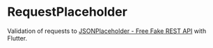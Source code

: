 # RequestPlaceholder

Validation of requests to [JSONPlaceholder - Free Fake REST API](https://jsonplaceholder.typicode.com/) with Flutter.


